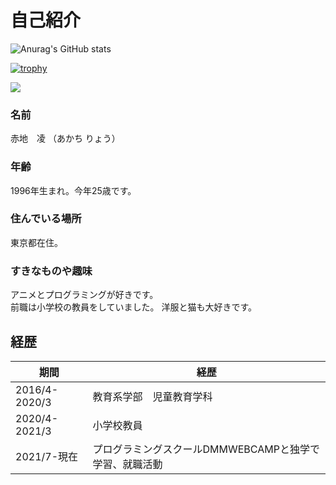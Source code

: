# 自己紹介
![Anurag's GitHub stats](https://github-readme-stats.vercel.app/api?username=akachiryo&show_icons=true&theme=dark)  

[![trophy](https://github-profile-trophy.vercel.app/?username=akachiryo&theme=onedark)](https://github.com/akachi-ryo/github-profile-trophy)

![](https://github-profile-summary-cards.vercel.app/api/cards/profile-details?username=akachiryo&theme=monokai)

### 名前  
赤地　凌 （あかち りょう）
### 年齢  
1996年生まれ。今年25歳です。  

### 住んでいる場所  
東京都在住。

### すきなものや趣味
アニメとプログラミングが好きです。  
前職は小学校の教員をしていました。
洋服と猫も大好きです。

## 経歴
|  期間  |  経歴  |
| ---- | ---- |
|  2016/4-2020/3  |教育系学部　児童教育学科|
|  2020/4-2021/3  |小学校教員|
|  2021/7-現在  |プログラミングスクールDMMWEBCAMPと独学で学習、就職活動|

